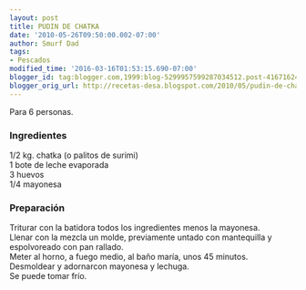 ```yaml
---
layout: post
title: PUDIN DE CHATKA
date: '2010-05-26T09:50:00.002-07:00'
author: Smurf Dad
tags:
- Pescados
modified_time: '2016-03-16T01:53:15.690-07:00'
blogger_id: tag:blogger.com,1999:blog-5299957599287034512.post-4167162417069530713
blogger_orig_url: http://recetas-desa.blogspot.com/2010/05/pudin-de-chatka.html
---
```


Para 6 personas.<br /><h3>Ingredientes</h3>1/2 kg. chatka (o palitos de surimi)<br />1 bote de leche evaporada<br />3 huevos<br />1/4 mayonesa<br /><h3>Preparación</h3>Triturar con la batidora todos los ingredientes menos la mayonesa.<br />Llenar con la mezcla un molde, previamente untado con mantequilla y espolvoreado con pan rallado.<br />Meter al horno, a fuego medio, al baño maría, unos 45 minutos.<br />Desmoldear y adornarcon mayonesa y lechuga.<br />Se puede tomar frío.